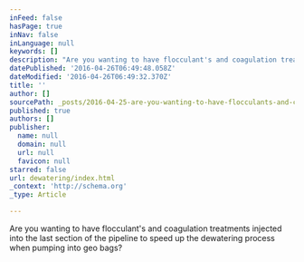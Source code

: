 ```yaml
---
inFeed: false
hasPage: true
inNav: false
inLanguage: null
keywords: []
description: "Are you wanting to have flocculant's and coagulation treatments injected into the last section of the pipeline to speed up the dewatering process when pumping into geo bags?"
datePublished: '2016-04-26T06:49:48.058Z'
dateModified: '2016-04-26T06:49:32.370Z'
title: ''
author: []
sourcePath: _posts/2016-04-25-are-you-wanting-to-have-flocculants-and-coagulation-treatme.md
published: true
authors: []
publisher:
  name: null
  domain: null
  url: null
  favicon: null
starred: false
url: dewatering/index.html
_context: 'http://schema.org'
_type: Article

---
```

Are you wanting to have flocculant's and coagulation treatments injected into the last section of the pipeline to speed up the dewatering process when pumping into geo bags?
